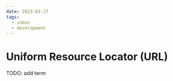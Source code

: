 ```yaml
---
date: 2023-03-17
tags:
  - inbox
  - development
---
```


# Uniform Resource Locator (URL)

TODO: add term
